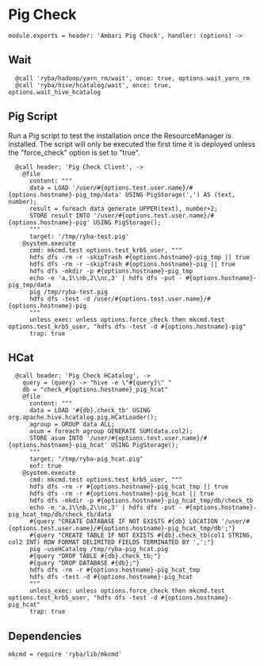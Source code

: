 
# Pig Check

    module.exports = header: 'Ambari Pig Check', handler: (options) ->

## Wait

      @call 'ryba/hadoop/yarn_rm/wait', once: true, options.wait_yarn_rm
      @call 'ryba/hive/hcatalog/wait', once: true, options.wait_hive_hcatalog

## Pig Script

Run a Pig script to test the installation once the ResourceManager is
installed. The script will only be executed the first time it is deployed
unless the "force_check" option is set to "true".

      @call header: 'Pig Check Client', ->
        @file
          content: """
          data = LOAD '/user/#{options.test.user.name}/#{options.hostname}-pig_tmp/data' USING PigStorage(',') AS (text, number);
          result = foreach data generate UPPER(text), number+2;
          STORE result INTO '/user/#{options.test.user.name}/#{options.hostname}-pig' USING PigStorage();
          """
          target: '/tmp/ryba-test.pig'
        @system.execute
          cmd: mkcmd.test options.test_krb5_user, """
          hdfs dfs -rm -r -skipTrash #{options.hostname}-pig_tmp || true
          hdfs dfs -rm -r -skipTrash #{options.hostname}-pig || true
          hdfs dfs -mkdir -p #{options.hostname}-pig_tmp
          echo -e 'a,1\\nb,2\\nc,3' | hdfs dfs -put - #{options.hostname}-pig_tmp/data
          pig /tmp/ryba-test.pig
          hdfs dfs -test -d /user/#{options.test.user.name}/#{options.hostname}-pig
          """
          unless_exec: unless options.force_check then mkcmd.test options.test_krb5_user, "hdfs dfs -test -d #{options.hostname}-pig"
          trap: true

## HCat

      @call header: 'Pig Check HCatalog', ->
        query = (query) -> "hive -e \"#{query}\" "
        db = "check_#{options.hostname}_pig_hcat"
        @file
          content: """
          data = LOAD '#{db}.check_tb' USING org.apache.hive.hcatalog.pig.HCatLoader();
          agroup = GROUP data ALL;
          asum = foreach agroup GENERATE SUM(data.col2);
          STORE asum INTO '/user/#{options.test.user.name}/#{options.hostname}-pig_hcat' USING PigStorage();
          """
          target: "/tmp/ryba-pig_hcat.pig"
          eof: true
        @system.execute
          cmd: mkcmd.test options.test_krb5_user, """
          hdfs dfs -rm -r #{options.hostname}-pig_hcat_tmp || true
          hdfs dfs -rm -r #{options.hostname}-pig_hcat || true
          hdfs dfs -mkdir -p #{options.hostname}-pig_hcat_tmp/db/check_tb
          echo -e 'a,1\\nb,2\\nc,3' | hdfs dfs -put - #{options.hostname}-pig_hcat_tmp/db/check_tb/data
          #{query "CREATE DATABASE IF NOT EXISTS #{db} LOCATION '/user/#{options.test.user.name}/#{options.hostname}-pig_hcat_tmp/db';"}
          #{query "CREATE TABLE IF NOT EXISTS #{db}.check_tb(col1 STRING, col2 INT) ROW FORMAT DELIMITED FIELDS TERMINATED BY ',';"}
          pig -useHCatalog /tmp/ryba-pig_hcat.pig
          #{query "DROP TABLE #{db}.check_tb;"}
          #{query "DROP DATABASE #{db};"}
          hdfs dfs -rm -r #{options.hostname}-pig_hcat_tmp
          hdfs dfs -test -d #{options.hostname}-pig_hcat
          """
          unless_exec: unless options.force_check then mkcmd.test options.test_krb5_user, "hdfs dfs -test -d #{options.hostname}-pig_hcat"
          trap: true

## Dependencies

    mkcmd = require 'ryba/lib/mkcmd'
